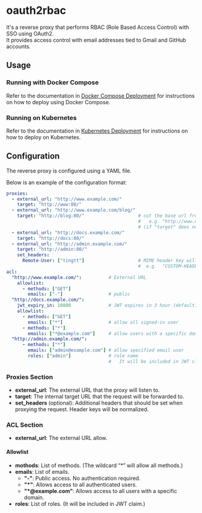 # oauth2rbac

It's a reverse proxy that performs RBAC (Role Based Access Control) with SSO using OAuth2.  
It provides access control with email addresses tied to Gmail and GitHub accounts.

## Usage

### Running with Docker Compose

Refer to the documentation in [Docker Compose Deployment](.docs/deploy/docker/README.md) for instructions on how to deploy using Docker Compose.

### Running on Kubernetes

Refer to the documentation in [Kubernetes Deployment](.docs/deploy/k8s/README.md) for instructions on how to deploy on Kubernetes.

## Configuration

The reverse proxy is configured using a YAML file.

Below is an example of the configuration format:

```yaml
proxies:
  - external_url: "http://www.example.com/"
    target: "http://www:80/"
  - external_url: "http://www.example.com/blog/"
    target: "http://blog:80/"                    # cut the base url from request path with trailing slash "target"
                                                 #   e.g. "http://www.example.com/blog/1" proxy to "http:/blog:80/1"
                                                 # (if "target" does not have trailing slash, base url not cut.)
  - external_url: "http://docs.example.com/"
    target: "http://docs:80/"
  - external_url: "http://admin.example.com/"
    target: "http://admin:80/"
    set_headers:
      Remote-User: ["tingtt"]                    # MIME header key will be normalized
                                                 #  e.g.  "CUSTOM-HEADER" canonicalize to "Custom-Header"
acl:
  "http://www.example.com/":          # External URL
    allowlist:
      - methods: ["GET"]
        emails: ["-"]                 # public
  "http://docs.example.com/":
    jwt_expiry_in: 10800              # JWT expires in 3 hour (default)
    allowlist:
      - methods: ["GET"]
        emails: ["*"]                 # allow all signed-in user
      - methods: ["*"]
        emails: ["*@example.com"]     # allow users with a specific domain
  "http://admin.example.com/":
      - methods: ["*"]
        emails: ["admin@example.com"] # allow specified email user
        roles: ["admin"]              # role name
                                      #   It will be included in JWT claim.
```

### Proxies Section

- **external_url**: The external URL that the proxy will listen to.
- **target**: The internal target URL that the request will be forwarded to.
- **set_headers** (optional): Additional headers that should be set when proxying the request. Header keys will be normalized.

### ACL Section

- **external_url**: The external URL allow.

#### Allowlist

- **mothods**: List of methods. (The wildcard “*” will allow all methods.)
- **emails**: List of emails.
  - **"-"**: Public access. No authentication required.
  - **"*"**: Allows access to all authenticated users.
  - **"*@example.com"**: Allows access to all users with a specific domain.
- **roles**: List of roles. (It will be included in JWT claim.)

